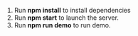1) Run **npm install** to install dependencies
2) Run **npm start** to launch the server.
3) Run **npm run demo** to run demo.